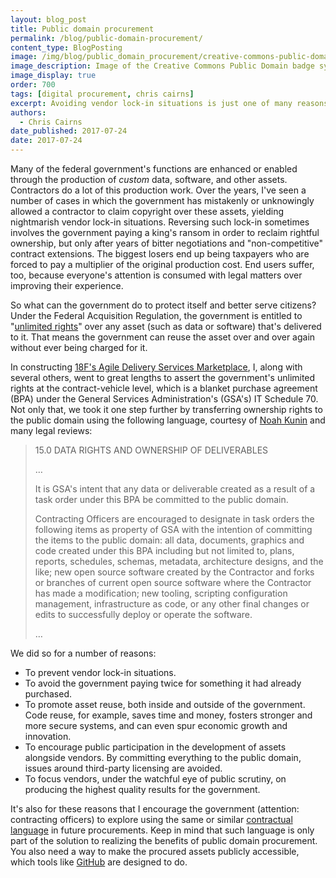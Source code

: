 ```yaml
---
layout: blog_post
title: Public domain procurement
permalink: /blog/public-domain-procurement/
content_type: BlogPosting
image: /img/blog/public_domain_procurement/creative-commons-public-domain.png
image_description: Image of the Creative Commons Public Domain badge symbol.
image_display: true
order: 700
tags: [digital procurement, chris cairns]
excerpt: Avoiding vendor lock-in situations is just one of many reasons that the government should consider using public domain procurements.
authors:
  - Chris Cairns
date_published: 2017-07-24
date: 2017-07-24
---
```

Many of the federal government's functions are enhanced or enabled through the production of *custom* data, software, and other assets. Contractors do a lot of this production work. Over the years, I've seen a number of cases in which the government has mistakenly or unknowingly allowed a contractor to claim copyright over these assets, yielding nightmarish vendor lock-in situations. Reversing such lock-in sometimes involves the government paying a king's ransom in order to reclaim rightful ownership, but only after years of bitter negotiations and "non-competitive" contract extensions. The biggest losers end up being taxpayers who are forced to pay a multiplier of the original production cost. End users suffer, too, because everyone's attention is consumed with legal matters over improving their experience.

So what can the government do to protect itself and better serve citizens? Under the Federal Acquisition Regulation, the government is entitled to "<a href="https://www.acquisition.gov/far/html/Subpart%2027_4.html">unlimited rights</a>" over any asset (such as data or software) that's delivered to it. That means the government can reuse the asset over and over again without ever being charged for it.

In constructing [18F's Agile Delivery Services Marketplace](/work/experience/agile-delivery-services-marketplace/), I, along with several others, went to great lengths to assert the government's unlimited rights at the contract-vehicle level, which is a blanket purchase agreement (BPA) under the General Services Administration's (GSA's) IT Schedule 70. Not only that, we took it one step further by transferring ownership rights to the public domain using the following language, courtesy of <a href="https://www.linkedin.com/in/noahkunin/">Noah Kunin</a> and many legal reviews:    

<blockquote class="excerpt" cite="https://ads.18f.gov/assets/ADS_RFQ_Final.pdf">

<p>15.0 DATA RIGHTS AND OWNERSHIP OF DELIVERABLES</p>

<p>…</p>

<p>It is GSA's intent that any data or deliverable created as a result of a task order under this BPA be committed to the public domain.</p>

<p>Contracting Officers are encouraged to designate in task orders the following items as property of GSA with the intention of committing the items to the public domain: all data, documents, graphics and code created under this BPA including but not limited to, plans, reports, schedules, schemas, metadata, architecture designs, and the like; new open source software created by the Contractor and forks or branches of current open source software where the Contractor has made a modification; new tooling, scripting configuration management, infrastructure as code, or any other final changes or edits to successfully deploy or operate the software.</p>

<p>…</p>

</blockquote>

We did so for a number of reasons:

- To prevent vendor lock-in situations.
- To avoid the government paying twice for something it had already purchased.
- To promote asset reuse, both inside and outside of the government. Code reuse, for example, saves time and money, fosters stronger and more secure systems, and can even spur economic growth and innovation.
- To encourage public participation in the development of assets alongside vendors. By committing everything to the public domain, issues around third-party licensing are avoided.
- To focus vendors, under the watchful eye of public scrutiny, on producing the highest quality results for the government.

It's also for these reasons that I encourage the government (attention: contracting officers) to explore using the same or similar <a href="https://ads.18f.gov/assets/ADS_RFQ_Final.pdf">contractual language</a> in future procurements. Keep in mind that such language is only part of the solution to realizing the benefits of public domain procurement. You also need a way to make the procured assets publicly accessible, which tools like <a href="https://github.com/">GitHub</a> are designed to do.
